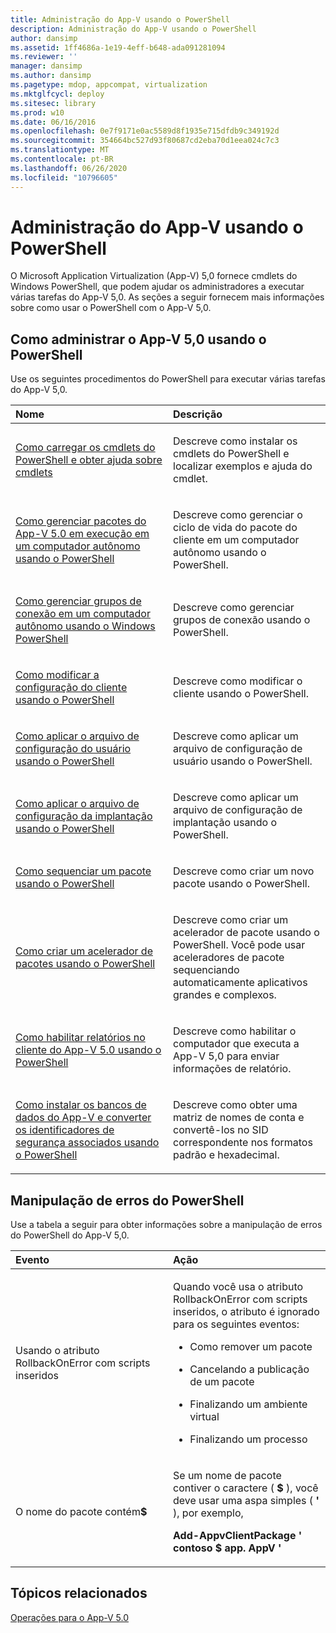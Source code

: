 ```yaml
---
title: Administração do App-V usando o PowerShell
description: Administração do App-V usando o PowerShell
author: dansimp
ms.assetid: 1ff4686a-1e19-4eff-b648-ada091281094
ms.reviewer: ''
manager: dansimp
ms.author: dansimp
ms.pagetype: mdop, appcompat, virtualization
ms.mktglfcycl: deploy
ms.sitesec: library
ms.prod: w10
ms.date: 06/16/2016
ms.openlocfilehash: 0e7f9171e0ac5589d8f1935e715dfdb9c349192d
ms.sourcegitcommit: 354664bc527d93f80687cd2eba70d1eea024c7c3
ms.translationtype: MT
ms.contentlocale: pt-BR
ms.lasthandoff: 06/26/2020
ms.locfileid: "10796605"
---
```

# Administração do App-V usando o PowerShell


O Microsoft Application Virtualization (App-V) 5,0 fornece cmdlets do Windows PowerShell, que podem ajudar os administradores a executar várias tarefas do App-V 5,0. As seções a seguir fornecem mais informações sobre como usar o PowerShell com o App-V 5,0.

## Como administrar o App-V 5,0 usando o PowerShell


Use os seguintes procedimentos do PowerShell para executar várias tarefas do App-V 5,0.

<table>
<colgroup>
<col width="50%" />
<col width="50%" />
</colgroup>
<thead>
<tr class="header">
<th align="left">Nome</th>
<th align="left">Descrição</th>
</tr>
</thead>
<tbody>
<tr class="odd">
<td align="left"><p><a href="how-to-load-the-powershell-cmdlets-and-get-cmdlet-help-50-sp3.md" data-raw-source="[How to Load the PowerShell Cmdlets and Get Cmdlet Help](how-to-load-the-powershell-cmdlets-and-get-cmdlet-help-50-sp3.md)">Como carregar os cmdlets do PowerShell e obter ajuda sobre cmdlets</a></p></td>
<td align="left"><p>Descreve como instalar os cmdlets do PowerShell e localizar exemplos e ajuda do cmdlet.</p></td>
</tr>
<tr class="even">
<td align="left"><p><a href="how-to-manage-app-v-50-packages-running-on-a-stand-alone-computer-by-using-powershell.md" data-raw-source="[How to Manage App-V 5.0 Packages Running on a Stand-Alone Computer by Using PowerShell](how-to-manage-app-v-50-packages-running-on-a-stand-alone-computer-by-using-powershell.md)">Como gerenciar pacotes do App-V 5.0 em execução em um computador autônomo usando o PowerShell</a></p></td>
<td align="left"><p>Descreve como gerenciar o ciclo de vida do pacote do cliente em um computador autônomo usando o PowerShell.</p></td>
</tr>
<tr class="odd">
<td align="left"><p><a href="how-to-manage-connection-groups-on-a-stand-alone-computer-by-using-powershell.md" data-raw-source="[How to Manage Connection Groups on a Stand-alone Computer by Using PowerShell](how-to-manage-connection-groups-on-a-stand-alone-computer-by-using-powershell.md)">Como gerenciar grupos de conexão em um computador autônomo usando o Windows PowerShell</a></p></td>
<td align="left"><p>Descreve como gerenciar grupos de conexão usando o PowerShell.</p></td>
</tr>
<tr class="even">
<td align="left"><p><a href="how-to-modify-client-configuration-by-using-powershell.md" data-raw-source="[How to Modify Client Configuration by Using PowerShell](how-to-modify-client-configuration-by-using-powershell.md)">Como modificar a configuração do cliente usando o PowerShell</a></p></td>
<td align="left"><p>Descreve como modificar o cliente usando o PowerShell.</p></td>
</tr>
<tr class="odd">
<td align="left"><p><a href="how-to-apply-the-user-configuration-file-by-using-powershell.md" data-raw-source="[How to Apply the User Configuration File by Using PowerShell](how-to-apply-the-user-configuration-file-by-using-powershell.md)">Como aplicar o arquivo de configuração do usuário usando o PowerShell</a></p></td>
<td align="left"><p>Descreve como aplicar um arquivo de configuração de usuário usando o PowerShell.</p></td>
</tr>
<tr class="even">
<td align="left"><p><a href="how-to-apply-the-deployment-configuration-file-by-using-powershell.md" data-raw-source="[How to Apply the Deployment Configuration File by Using PowerShell](how-to-apply-the-deployment-configuration-file-by-using-powershell.md)">Como aplicar o arquivo de configuração da implantação usando o PowerShell</a></p></td>
<td align="left"><p>Descreve como aplicar um arquivo de configuração de implantação usando o PowerShell.</p></td>
</tr>
<tr class="odd">
<td align="left"><p><a href="how-to-sequence-a-package--by-using-powershell-50.md" data-raw-source="[How to Sequence a Package by Using PowerShell](how-to-sequence-a-package--by-using-powershell-50.md)">Como sequenciar um pacote usando o PowerShell</a></p></td>
<td align="left"><p>Descreve como criar um novo pacote usando o PowerShell.</p></td>
</tr>
<tr class="even">
<td align="left"><p><a href="how-to-create-a-package-accelerator-by-using-powershell.md" data-raw-source="[How to Create a Package Accelerator by Using PowerShell](how-to-create-a-package-accelerator-by-using-powershell.md)">Como criar um acelerador de pacotes usando o PowerShell</a></p></td>
<td align="left"><p>Descreve como criar um acelerador de pacote usando o PowerShell. Você pode usar aceleradores de pacote sequenciando automaticamente aplicativos grandes e complexos.</p></td>
</tr>
<tr class="odd">
<td align="left"><p><a href="how-to-enable-reporting-on-the-app-v-50-client-by-using-powershell.md" data-raw-source="[How to Enable Reporting on the App-V 5.0 Client by Using PowerShell](how-to-enable-reporting-on-the-app-v-50-client-by-using-powershell.md)">Como habilitar relatórios no cliente do App-V 5.0 usando o PowerShell</a></p></td>
<td align="left"><p>Descreve como habilitar o computador que executa a App-V 5,0 para enviar informações de relatório.</p></td>
</tr>
<tr class="even">
<td align="left"><p><a href="how-to-install-the-app-v-databases-and-convert-the-associated-security-identifiers--by-using-powershell.md" data-raw-source="[How to Install the App-V Databases and Convert the Associated Security Identifiers by Using PowerShell](how-to-install-the-app-v-databases-and-convert-the-associated-security-identifiers--by-using-powershell.md)">Como instalar os bancos de dados do App-V e converter os identificadores de segurança associados usando o PowerShell</a></p></td>
<td align="left"><p>Descreve como obter uma matriz de nomes de conta e convertê-los no SID correspondente nos formatos padrão e hexadecimal.</p></td>
</tr>
</tbody>
</table>

 

## Manipulação de erros do PowerShell


Use a tabela a seguir para obter informações sobre a manipulação de erros do PowerShell do App-V 5,0.

<table>
<colgroup>
<col width="50%" />
<col width="50%" />
</colgroup>
<thead>
<tr class="header">
<th align="left">Evento</th>
<th align="left">Ação</th>
</tr>
</thead>
<tbody>
<tr class="odd">
<td align="left"><p>Usando o atributo RollbackOnError com scripts inseridos</p></td>
<td align="left"><p>Quando você usa o <strong> </strong> atributo RollbackOnError com scripts inseridos, o atributo é ignorado para os seguintes eventos:</p>
<ul>
<li><p>Como remover um pacote</p></li>
<li><p>Cancelando a publicação de um pacote</p></li>
<li><p>Finalizando um ambiente virtual</p></li>
<li><p>Finalizando um processo</p></li>
</ul></td>
</tr>
<tr class="even">
<td align="left"><p>O nome do pacote contém<strong>$</strong></p></td>
<td align="left"><p>Se um nome de pacote contiver o caractere ( <strong> $ </strong> ), você deve usar uma aspa simples ( <strong> ' </strong> ), por exemplo,</p>
<p><strong>Add-AppvClientPackage ' contoso $ app. AppV '</strong></p></td>
</tr>
</tbody>
</table>

 






## Tópicos relacionados


[Operações para o App-V 5.0](operations-for-app-v-50.md)

 

 





